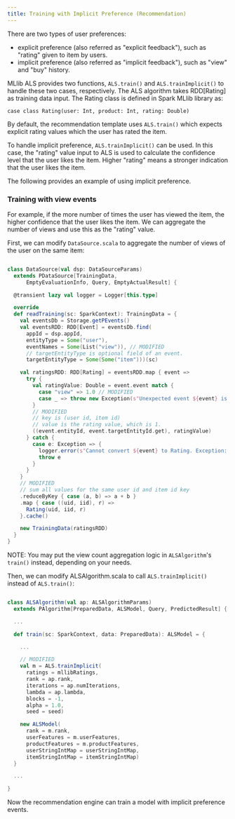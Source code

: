 ```yaml
---
title: Training with Implicit Preference (Recommendation)
---
```


There are two types of user preferences:

- explicit preference (also referred as "explicit feedback"), such as "rating" given to item by users.
- implicit preference (also referred as "implicit feedback"), such as "view" and "buy" history.

MLlib ALS provides two functions, `ALS.train()` and `ALS.trainImplicit()` to handle these two cases, respectively. The ALS algorithm takes RDD[Rating] as training data input. The Rating class is defined in Spark MLlib library as:

```
case class Rating(user: Int, product: Int, rating: Double)
```

By default, the recommendation template uses `ALS.train()` which expects explicit rating values which the user has rated the item.

To handle implicit preference, `ALS.trainImplicit()` can be used. In this case, the "rating" value input to ALS is used to calculate the confidence level that the user likes the item. Higher "rating" means a stronger indication that the user likes the item.

The following provides an example of using implicit preference.

### Training with view events

For example, if the more number of times the user has viewed the item, the higher confidence that the user likes the item. We can aggregate the number of views and use this as the "rating" value.

First, we can modify `DataSource.scala` to aggregate the number of views of the user on the same item:

```scala

class DataSource(val dsp: DataSourceParams)
  extends PDataSource[TrainingData,
      EmptyEvaluationInfo, Query, EmptyActualResult] {

  @transient lazy val logger = Logger[this.type]

  override
  def readTraining(sc: SparkContext): TrainingData = {
    val eventsDb = Storage.getPEvents()
    val eventsRDD: RDD[Event] = eventsDb.find(
      appId = dsp.appId,
      entityType = Some("user"),
      eventNames = Some(List("view")), // MODIFIED
      // targetEntityType is optional field of an event.
      targetEntityType = Some(Some("item")))(sc)

    val ratingsRDD: RDD[Rating] = eventsRDD.map { event =>
      try {
        val ratingValue: Double = event.event match {
          case "view" => 1.0 // MODIFIED
          case _ => throw new Exception(s"Unexpected event ${event} is read.")
        }
        // MODIFIED
        // key is (user id, item id)
        // value is the rating value, which is 1.
        ((event.entityId, event.targetEntityId.get), ratingValue)
      } catch {
        case e: Exception => {
          logger.error(s"Cannot convert ${event} to Rating. Exception: ${e}.")
          throw e
        }
      }
    }
    // MODIFIED
    // sum all values for the same user id and item id key
    .reduceByKey { case (a, b) => a + b }
    .map { case ((uid, iid), r) =>
      Rating(uid, iid, r)
    }.cache()

    new TrainingData(ratingsRDD)
  }
}

```

NOTE: You may put the view count aggregation logic in `ALSAlgorithm`'s `train()` instead, depending on your needs.


Then, we can modify ALSAlgorithm.scala to call `ALS.trainImplicit()` instead of `ALS.train()`:

```scala

class ALSAlgorithm(val ap: ALSAlgorithmParams)
  extends PAlgorithm[PreparedData, ALSModel, Query, PredictedResult] {

  ...

  def train(sc: SparkContext, data: PreparedData): ALSModel = {

    ...

    // MODIFIED
    val m = ALS.trainImplicit(
      ratings = mllibRatings,
      rank = ap.rank,
      iterations = ap.numIterations,
      lambda = ap.lambda,
      blocks = -1,
      alpha = 1.0,
      seed = seed)

    new ALSModel(
      rank = m.rank,
      userFeatures = m.userFeatures,
      productFeatures = m.productFeatures,
      userStringIntMap = userStringIntMap,
      itemStringIntMap = itemStringIntMap)
  }

  ...

}

```

Now the recommendation engine can train a model with implicit preference events.
